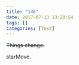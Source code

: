 ```yaml
---
title: "146"
date: 2017-07-13 13:20:54
tags: []
categories: [Text]
---
```


<p><span style="text-decoration:line-through;"  >Things change.</span></p> 
<p>starMove.</p>